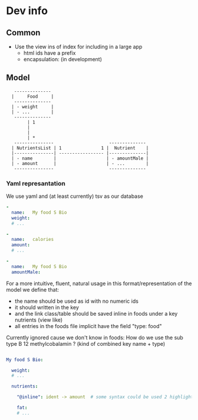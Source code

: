 # Dev info

Common
----------------------------------------------------------

- Use the view ins of index for including in a large app
  - html ids have a prefix
  - encapsulation: (in development)

Model
----------------------------------------------------------

```
   --------------
  |     Food     |
   --------------
  | - weight     |
  | - ...        |
   --------------
        | 1
        |  
        |
        | *
   ---------------                     --------------
  | NutrientsList | 1               1 |  Nutrient    |
  |---------------| ----------------- |--------------|
  | - name        |                   | - amountMale |
  | - amount      |                   | - ...        |
   ---------------                     --------------
```



### Yaml represantation

We use yaml and (at least currently) tsv as our database

```yaml
- 
  name:   My food S Bio
  weight: 
  # ...

-
  name:   calories
  amount: 
  # ...

- 
  name:   My food S Bio
  amountMale:
```

For a more intuitive, fluent, natural usage in this format/representation of the model we define that:

- the name should be used as id with no numeric ids
- it should written in the key
- and the link class/table should be saved inline in foods under a key nutrients (view like)
- all entries in the foods file implicit have the field "type: food"

Currently ignored cause we don't know in foods: How do we use the sub type B 12 methylcobalamin ? (kind of combined key name + type)


```yaml

My food S Bio:

  weight: 
  # ...

  nutrients:

    "@inline": ident -> amount  # some syntax could be used 2 highlight that the link class is saved inline

    fat:
    # ...
```
